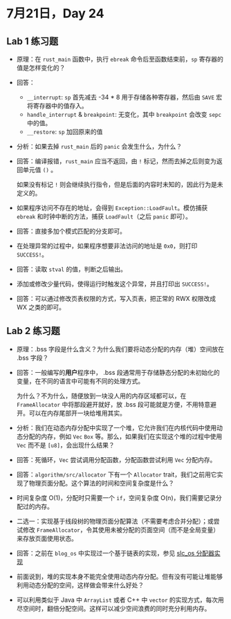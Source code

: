# 7月21日，Day 24

## Lab 1 练习题

- 原理：在 `rust_main` 函数中，执行 `ebreak` 命令后至函数结束前，`sp` 寄存器的值是怎样变化的？

- 回答：

  - `__interrupt`:  `sp` 首先减去 -34 * 8 用于存储各种寄存器，然后由 `SAVE` 宏将寄存器中的值存入。
  - `handle_interrupt` & `breakpoint`: 无变化，其中 `breakpoint` 会改变 `sepc` 中的值。
  - `__restore`: `sp` 加回原来的值

  

- 分析：如果去掉 `rust_main` 后的 `panic` 会发生什么，为什么？

- 回答：编译报错，`rust_main` 应当不返回，由 `!` 标记，然而去掉之后则变为返回单元值 `()` 。

  如果没有标记 `!` 则会继续执行指令，但是后面的内容时未知的，因此行为是未定义的。



- 如果程序访问不存在的地址，会得到 `Exception::LoadFault`。模仿捕获 `ebreak` 和时钟中断的方法，捕获 `LoadFault`（之后 `panic` 即可）。
- 回答：直接多加个模式匹配的分支即可。



- 在处理异常的过程中，如果程序想要非法访问的地址是 `0x0`，则打印 `SUCCESS!`。
- 回答：读取 `stval` 的值，判断之后输出。



- 添加或修改少量代码，使得运行时触发这个异常，并且打印出 `SUCCESS!`。
- 回答：可以通过修改页表权限的方式，写入页表，把正常的 RWX 权限改成 WX 之类的即可。

## Lab 2 练习题

- 原理：.bss 字段是什么含义？为什么我们要将动态分配的内存（堆）空间放在 .bss 字段？

- 回答：一般编写的**用户**程序中， .bss 段通常用于存储静态分配的未初始化的变量，在不同的语言中可能有不同的处理方式。

  为什么？不为什么，随便放到一块没人用的内存区域都可以，在 `FrameAllocator` 中将那段避开就好，放 .bss 段可能就是方便，不用特意避开。可以在内存尾部开一块给堆用其实。

  

- 分析：我们在动态内存分配中实现了一个堆，它允许我们在内核代码中使用动态分配的内存，例如 `Vec` `Box` 等。那么，如果我们在实现这个堆的过程中使用 `Vec` 而不是 `[u8]`，会出现什么结果？

- 回答：死循环，`Vec` 尝试调用分配函数，分配函数尝试利用 `Vec` 分配内存。



- 回答：`algorithm/src/allocator` 下有一个 `Allocator` trait，我们之前用它实现了物理页面分配。这个算法的时间和空间复杂度是什么？
- 时间复杂度 O(1)，分配时只需要一个 `if`，空间复杂度 O(n)，我们需要记录分配过的内存。



- 二选一：实现基于线段树的物理页面分配算法（不需要考虑合并分配）；或尝试修改 `FrameAllocator`，令其使用未被分配的页面空间（而不是全局变量）来存放页面使用状态。
- 回答：之前在 `blog_os` 中实现过一个基于链表的实现，参见 [slc_os 分配器实现](https://github.com/JohnWestonNull/slc_os/blob/master/src/allocator/fixed_size_block.rs) 



- 前面说到，堆的实现本身不能完全使用动态内存分配。但有没有可能让堆能够利用动态分配的空间，这样做会带来什么好处？
- 可以利用类似于 Java 中 `ArrayList` 或者 C++ 中 `vector` 的实现方式，每次用尽空间时，翻倍分配空间。这样可以减少空间浪费的同时充分利用内存。

